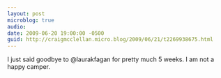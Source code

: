 ```yaml
---
layout: post
microblog: true
audio: 
date: 2009-06-20 19:00:00 -0500
guid: http://craigmcclellan.micro.blog/2009/06/21/t2269938675.html
---
```

I just said goodbye to @laurakfagan for pretty much 5 weeks. I am not a happy camper.
